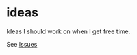 # ideas
Ideas I should work on when I get free time.

See [Issues](https://github.com/grant/ideas/issues)

